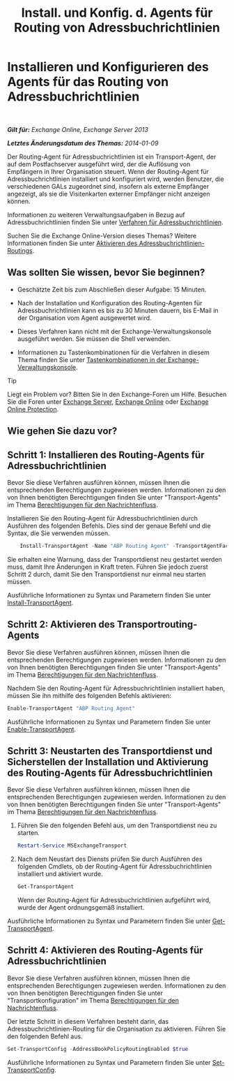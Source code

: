 ﻿---
title: 'Install. und Konfig. d. Agents für Routing von Adressbuchrichtlinien'
TOCTitle: Installieren und Konfigurieren des Agents für das Routing von Adressbuchrichtlinien
ms:assetid: 20e8a43d-4508-4388-a2c9-aa3073593cc2
ms:mtpsurl: https://technet.microsoft.com/de-de/library/JJ907308(v=EXCHG.150)
ms:contentKeyID: 51409284
ms.date: 04/24/2018
mtps_version: v=EXCHG.150
ms.translationtype: HT
---

# Installieren und Konfigurieren des Agents für das Routing von Adressbuchrichtlinien

 

_**Gilt für:** Exchange Online, Exchange Server 2013_

_**Letztes Änderungsdatum des Themas:** 2014-01-09_

Der Routing-Agent für Adressbuchrichtlinien ist ein Transport-Agent, der auf dem Postfachserver ausgeführt wird, der die Auflösung von Empfängern in Ihrer Organisation steuert. Wenn der Routing-Agent für Adressbuchrichtlinien installiert und konfiguriert wird, werden Benutzer, die verschiedenen GALs zugeordnet sind, insofern als externe Empfänger angezeigt, als sie die Visitenkarten externer Empfänger nicht anzeigen können.

Informationen zu weiteren Verwaltungsaufgaben in Bezug auf Adressbuchrichtlinien finden Sie unter [Verfahren für Adressbuchrichtlinien](address-book-policy-procedures-exchange-2013-help.md).

Suchen Sie die Exchange Online-Version dieses Themas? Weitere Informationen finden Sie unter [Aktivieren des Adressbuchrichtlinien-Routings](https://technet.microsoft.com/de-de/library/jj891095\(v=exchg.150\)).

## Was sollten Sie wissen, bevor Sie beginnen?

  - Geschätzte Zeit bis zum Abschließen dieser Aufgabe: 15 Minuten.

  - Nach der Installation und Konfiguration des Routing-Agenten für Adressbuchrichtlinien kann es bis zu 30 Minuten dauern, bis E-Mail in der Organisation vom Agent ausgewertet wird.

  - Dieses Verfahren kann nicht mit der Exchange-Verwaltungskonsole ausgeführt werden. Sie müssen die Shell verwenden.

  - Informationen zu Tastenkombinationen für die Verfahren in diesem Thema finden Sie unter [Tastenkombinationen in der Exchange-Verwaltungskonsole](keyboard-shortcuts-in-the-exchange-admin-center-exchange-online-protection-help.md).


> [!TIP]
> Liegt ein Problem vor? Bitten Sie in den Exchange-Foren um Hilfe. Besuchen Sie die Foren unter <A href="https://go.microsoft.com/fwlink/p/?linkid=60612">Exchange Server</A>, <A href="https://go.microsoft.com/fwlink/p/?linkid=267542">Exchange Online</A> oder <A href="https://go.microsoft.com/fwlink/p/?linkid=285351">Exchange Online Protection</A>.



## Wie gehen Sie dazu vor?

## Schritt 1: Installieren des Routing-Agents für Adressbuchrichtlinien

Bevor Sie diese Verfahren ausführen können, müssen Ihnen die entsprechenden Berechtigungen zugewiesen werden. Informationen zu den von Ihnen benötigten Berechtigungen finden Sie unter "Transport-Agents" im Thema [Berechtigungen für den Nachrichtenfluss](mail-flow-permissions-exchange-2013-help.md).

Installieren Sie den Routing-Agent für Adressbuchrichtlinien durch Ausführen des folgenden Befehls. Dies sind der genaue Befehl und die Syntax, die Sie verwenden müssen.

```powershell
    Install-TransportAgent -Name "ABP Routing Agent" -TransportAgentFactory "Microsoft.Exchange.Transport.Agent.AddressBookPolicyRoutingAgent.AddressBookPolicyRoutingAgentFactory" -AssemblyPath $env:ExchangeInstallPath\TransportRoles\agents\AddressBookPolicyRoutingAgent\Microsoft.Exchange.Transport.Agent.AddressBookPolicyRoutingAgent.dll
```

Sie erhalten eine Warnung, dass der Transportdienst neu gestartet werden muss, damit Ihre Änderungen in Kraft treten. Führen Sie jedoch zuerst Schritt 2 durch, damit Sie den Transportdienst nur einmal neu starten müssen.

Ausführliche Informationen zu Syntax und Parametern finden Sie unter [Install-TransportAgent](https://technet.microsoft.com/de-de/library/aa997998\(v=exchg.150\)).

## Schritt 2: Aktivieren des Transportrouting-Agents

Bevor Sie diese Verfahren ausführen können, müssen Ihnen die entsprechenden Berechtigungen zugewiesen werden. Informationen zu den von Ihnen benötigten Berechtigungen finden Sie unter "Transport-Agents" im Thema [Berechtigungen für den Nachrichtenfluss](mail-flow-permissions-exchange-2013-help.md).

Nachdem Sie den Routing-Agent für Adressbuchrichtlinien installiert haben, müssen Sie ihn mithilfe des folgenden Befehls aktivieren:

```powershell
Enable-TransportAgent "ABP Routing Agent"
```

Ausführliche Informationen zu Syntax und Parametern finden Sie unter [Enable-TransportAgent](https://technet.microsoft.com/de-de/library/bb124921\(v=exchg.150\)).

## Schritt 3: Neustarten des Transportdienst und Sicherstellen der Installation und Aktivierung des Routing-Agents für Adressbuchrichtlinien

Bevor Sie diese Verfahren ausführen können, müssen Ihnen die entsprechenden Berechtigungen zugewiesen werden. Informationen zu den von Ihnen benötigten Berechtigungen finden Sie unter "Transport-Agents" im Thema [Berechtigungen für den Nachrichtenfluss](mail-flow-permissions-exchange-2013-help.md).

1.  Führen Sie den folgenden Befehl aus, um den Transportdienst neu zu starten.
    
    ```powershell
    Restart-Service MSExchangeTransport
    ```

2.  Nach dem Neustart des Diensts prüfen Sie durch Ausführen des folgenden Cmdlets, ob der Routing-Agent für Adressbuchrichtlinien installiert und aktiviert wurde.
    
    ```powershell
    Get-TransportAgent
    ```
    
    Wenn der Routing-Agent für Adressbuchrichtlinien aufgeführt wird, wurde der Agent ordnungsgemäß installiert.

Ausführliche Informationen zu Syntax und Parametern finden Sie unter [Get-TransportAgent](https://technet.microsoft.com/de-de/library/bb123536\(v=exchg.150\)).

## Schritt 4: Aktivieren des Routing-Agents für Adressbuchrichtlinien

Bevor Sie diese Verfahren ausführen können, müssen Ihnen die entsprechenden Berechtigungen zugewiesen werden. Informationen zu den von Ihnen benötigten Berechtigungen finden Sie unter "Transportkonfiguration" im Thema [Berechtigungen für den Nachrichtenfluss](mail-flow-permissions-exchange-2013-help.md).

Der letzte Schritt in diesem Verfahren besteht darin, das Adressbuchrichtlinien-Routing für die Organisation zu aktivieren. Führen Sie den folgenden Befehl aus.

```powershell
Set-TransportConfig -AddressBookPolicyRoutingEnabled $true
```

Ausführliche Informationen zu Syntax und Parametern finden Sie unter [Set-TransportConfig](https://technet.microsoft.com/de-de/library/bb124151\(v=exchg.150\)).

